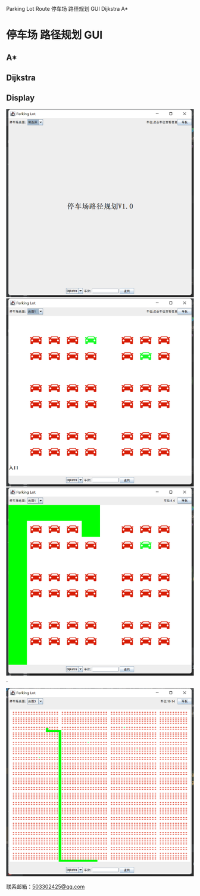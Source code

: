 Parking Lot Route 停车场 路径规划 GUI Dijkstra A*
# 停车场 路径规划 GUI
## A*
## Dijkstra

## Display

![img.png](img.png)
![img_1.png](img_1.png)
![img_2.png](img_2.png).

![img_3.png](img_3.png)

联系邮箱：503302425@qq.com
